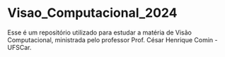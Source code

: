 # Visao_Computacional_2024
Esse é um repositório utilizado para estudar a matéria de Visão Computacional, ministrada pelo professor Prof. César Henrique Comin - UFSCar.
